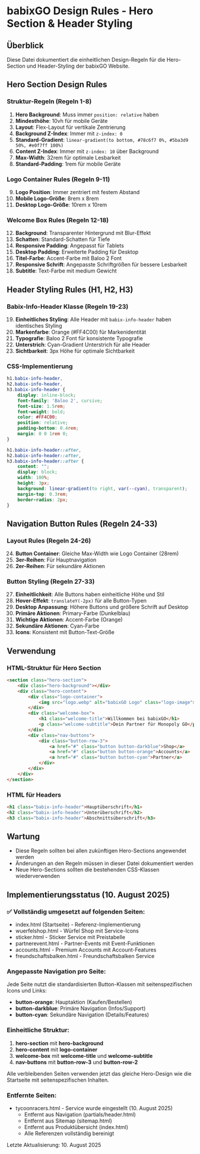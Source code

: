 # babixGO Design Rules - Hero Section & Header Styling

## Überblick
Diese Datei dokumentiert die einheitlichen Design-Regeln für die Hero-Section und Header-Styling der babixGO Website.

## Hero Section Design Rules

### Struktur-Regeln (Regeln 1-8)
1. **Hero Background**: Muss immer `position: relative` haben
2. **Mindesthöhe**: 10vh für mobile Geräte
3. **Layout**: Flex-Layout für vertikale Zentrierung
4. **Background Z-Index**: Immer mit `z-index: 0`
5. **Standard-Gradient**: `linear-gradient(to bottom, #78c6f7 0%, #5ba3d9 50%, #e0f7ff 100%)`
6. **Content Z-Index**: Immer mit `z-index: 10` über Background
7. **Max-Width**: 32rem für optimale Lesbarkeit
8. **Standard-Padding**: 1rem für mobile Geräte

### Logo Container Rules (Regeln 9-11)
9. **Logo Position**: Immer zentriert mit festem Abstand
10. **Mobile Logo-Größe**: 8rem x 8rem
11. **Desktop Logo-Größe**: 10rem x 10rem

### Welcome Box Rules (Regeln 12-18)
12. **Background**: Transparenter Hintergrund mit Blur-Effekt
13. **Schatten**: Standard-Schatten für Tiefe
14. **Responsive Padding**: Angepasst für Tablets
15. **Desktop Padding**: Erweiterte Padding für Desktop
16. **Titel-Farbe**: Accent-Farbe mit Baloo 2 Font
17. **Responsive Schrift**: Angepasste Schriftgrößen für bessere Lesbarkeit
18. **Subtitle**: Text-Farbe mit medium Gewicht

## Header Styling Rules (H1, H2, H3)

### Babix-Info-Header Klasse (Regeln 19-23)
19. **Einheitliches Styling**: Alle Header mit `babix-info-header` haben identisches Styling
20. **Markenfarbe**: Orange (#FF4C00) für Markenidentität
21. **Typografie**: Baloo 2 Font für konsistente Typografie
22. **Unterstrich**: Cyan-Gradient Unterstrich für alle Header
23. **Sichtbarkeit**: 3px Höhe für optimale Sichtbarkeit

### CSS-Implementierung
```css
h1.babix-info-header,
h2.babix-info-header,
h3.babix-info-header {
    display: inline-block;
    font-family: 'Baloo 2', cursive;
    font-size: 1.5rem;
    font-weight: bold;
    color: #FF4C00;
    position: relative;
    padding-bottom: 0.4rem;
    margin: 0 0 1rem 0;
}

h1.babix-info-header::after,
h2.babix-info-header::after,
h3.babix-info-header::after {
    content: "";
    display: block;
    width: 100%;
    height: 3px;
    background: linear-gradient(to right, var(--cyan), transparent);
    margin-top: 0.3rem;
    border-radius: 2px;
}
```

## Navigation Button Rules (Regeln 24-33)

### Layout Rules (Regeln 24-26)
24. **Button Container**: Gleiche Max-Width wie Logo Container (28rem)
25. **3er-Reihen**: Für Hauptnavigation
26. **2er-Reihen**: Für sekundäre Aktionen

### Button Styling (Regeln 27-33)
27. **Einheitlichkeit**: Alle Buttons haben einheitliche Höhe und Stil
28. **Hover-Effekt**: `translateY(-2px)` für alle Button-Typen
29. **Desktop Anpassung**: Höhere Buttons und größere Schrift auf Desktop
30. **Primäre Aktionen**: Primary-Farbe (Dunkelblau)
31. **Wichtige Aktionen**: Accent-Farbe (Orange)
32. **Sekundäre Aktionen**: Cyan-Farbe
33. **Icons**: Konsistent mit Button-Text-Größe

## Verwendung

### HTML-Struktur für Hero Section
```html
<section class="hero-section">
    <div class="hero-background"></div>
    <div class="hero-content">
        <div class="logo-container">
            <img src="logo.webp" alt="babixGO Logo" class="logo-image">
        </div>
        <div class="welcome-box">
            <h1 class="welcome-title">Willkommen bei babixGO</h1>
            <p class="welcome-subtitle">Dein Partner für Monopoly GO</p>
        </div>
        <div class="nav-buttons">
            <div class="button-row-3">
                <a href="#" class="button button-darkblue">Shop</a>
                <a href="#" class="button button-orange">Accounts</a>
                <a href="#" class="button button-cyan">Partner</a>
            </div>
        </div>
    </div>
</section>
```

### HTML für Headers
```html
<h1 class="babix-info-header">Hauptüberschrift</h1>
<h2 class="babix-info-header">Unterüberschrift</h2>
<h3 class="babix-info-header">Abschnittsüberschrift</h3>
```

## Wartung
- Diese Regeln sollten bei allen zukünftigen Hero-Sections angewendet werden
- Änderungen an den Regeln müssen in dieser Datei dokumentiert werden
- Neue Hero-Sections sollten die bestehenden CSS-Klassen wiederverwenden

## Implementierungsstatus (10. August 2025)

### ✅ Vollständig umgesetzt auf folgenden Seiten:
- index.html (Startseite) - Referenz-Implementierung
- wuerfelshop.html - Würfel Shop mit Service-Icons
- sticker.html - Sticker Service mit Preistabelle
- partnerevent.html - Partner-Events mit Event-Funktionen
- accounts.html - Premium Accounts mit Account-Features
- freundschaftsbalken.html - Freundschaftsbalken Service

### Angepasste Navigation pro Seite:
Jede Seite nutzt die standardisierten Button-Klassen mit seitenspezifischen Icons und Links:
- **button-orange**: Hauptaktion (Kaufen/Bestellen)
- **button-darkblue**: Primäre Navigation (Infos/Support)  
- **button-cyan**: Sekundäre Navigation (Details/Features)

### Einheitliche Struktur:
1. **hero-section** mit **hero-background**
2. **hero-content** mit **logo-container**
3. **welcome-box** mit **welcome-title** und **welcome-subtitle**
4. **nav-buttons** mit **button-row-3** und **button-row-2**

Alle verbleibenden Seiten verwenden jetzt das gleiche Hero-Design wie die Startseite mit seitenspezifischen Inhalten.

### Entfernte Seiten:
- tycoonracers.html - Service wurde eingestellt (10. August 2025)
  - Entfernt aus Navigation (partials/header.html)
  - Entfernt aus Sitemap (sitemap.html) 
  - Entfernt aus Produktübersicht (index.html)
  - Alle Referenzen vollständig bereinigt

Letzte Aktualisierung: 10. August 2025